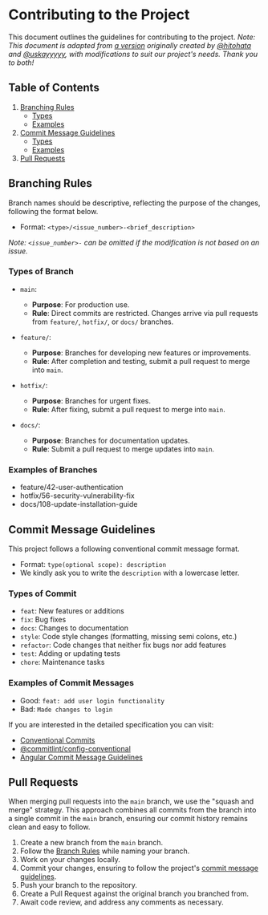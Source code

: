 # Contributing to the Project
This document outlines the guidelines for contributing to the project. 
_Note: This document is adapted from [a version](https://github.com/M-0923/wad202-final-project-nick/blob/main/CONTRIBUTING.md) originally created by [@hitohata](https://github.com/hitohata) and  [@uskayyyyy](https://github.com/uskayyyyy), with modifications to suit our project's needs. Thank you to both!_

## Table of Contents

1. [Branching Rules](#branching-rules)
    - [Types](#types-of-branch)
    - [Examples](#examples-of-branches)
2. [Commit Message Guidelines](#commit-message-guidelines)
    - [Types](#types-of-commit)
    - [Examples](#examples-of-commit-messages)
3. [Pull Requests](#pull-requests)


## Branching Rules

Branch names should be descriptive, reflecting the purpose of the changes, following the format below.
- Format: `<type>/<issue_number>-<brief_description>`

_Note: `<issue_number>-` can be omitted if the modification is not based on an issue._

### Types of Branch

- `main`:
    - **Purpose**: For production use.
    - **Rule**: Direct commits are restricted. Changes arrive via pull requests from `feature/`, `hotfix/`, or `docs/` branches.

- `feature/`:
    - **Purpose**: Branches for developing new features or improvements.
    - **Rule**: After completion and testing, submit a pull request to merge into `main`.

- `hotfix/`:
    - **Purpose**: Branches for urgent fixes.
    - **Rule**: After fixing, submit a pull request to merge into `main`.

- `docs/`:
    - **Purpose**: Branches for documentation updates.
    - **Rule**: Submit a pull request to merge updates into `main`.

### Examples of Branches

- feature/42-user-authentication
- hotfix/56-security-vulnerability-fix
- docs/108-update-installation-guide

## Commit Message Guidelines

This project follows a following conventional commit message format.

- Format: `type(optional scope): description`
- We kindly ask you to write the `description` with a lowercase letter.

### Types of Commit
- `feat`: New features or additions
- `fix`: Bug fixes
- `docs`: Changes to documentation
- `style`: Code style changes (formatting, missing semi colons, etc.)
- `refactor`: Code changes that neither fix bugs nor add features
- `test`: Adding or updating tests
- `chore`: Maintenance tasks

### Examples of Commit Messages
- Good: `feat: add user login functionality`
- Bad: `Made changes to login`

If you are interested in the detailed specification you can visit:

- [Conventional Commits](https://www.conventionalcommits.org/)
- [@commitlint/config-conventional](https://github.com/conventional-changelog/commitlint/tree/master/%40commitlint/config-conventional#commitlintconfig-conventional)
- [Angular Commit Message Guidelines](https://github.com/angular/angular/blob/22b96b9/CONTRIBUTING.md#-commit-message-guidelines)

## Pull Requests
When merging pull requests into the `main` branch, we use the "squash and merge" strategy. This approach combines all commits from the branch into a single commit in the `main` branch, ensuring our commit history remains clean and easy to follow.

1. Create a new branch from the `main` branch.
2. Follow the [Branch Rules](#branching-rules) while naming your branch.
3. Work on your changes locally.
4. Commit your changes, ensuring to follow the project's [commit message guidelines](#commit-message-guidelines).
5. Push your branch to the repository.
6. Create a Pull Request against the original branch you branched from.
7. Await code review, and address any comments as necessary.